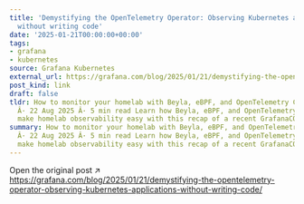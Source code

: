 ```yaml
---
title: 'Demystifying the OpenTelemetry Operator: Observing Kubernetes applications
  without writing code'
date: '2025-01-21T00:00:00+00:00'
tags:
- grafana
- kubernetes
source: Grafana Kubernetes
external_url: https://grafana.com/blog/2025/01/21/demystifying-the-opentelemetry-operator-observing-kubernetes-applications-without-writing-code/
post_kind: link
draft: false
tldr: How to monitor your homelab with Beyla, eBPF, and OpenTelemetry Colin Steele
  Â· 22 Aug 2025 Â· 5 min read Learn how Beyla, eBPF, and OpenTelemetry combine to
  make homelab observability easy with this recap of a recent GrafanaCON 2025 session.
summary: How to monitor your homelab with Beyla, eBPF, and OpenTelemetry Colin Steele
  Â· 22 Aug 2025 Â· 5 min read Learn how Beyla, eBPF, and OpenTelemetry combine to
  make homelab observability easy with this recap of a recent GrafanaCON 2025 session.
---
```

Open the original post ↗ https://grafana.com/blog/2025/01/21/demystifying-the-opentelemetry-operator-observing-kubernetes-applications-without-writing-code/

